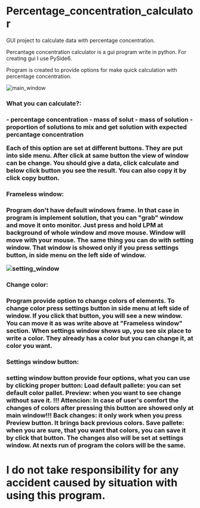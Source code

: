 # Percentage_concentration_calculator
GUI project to calculate data with percentage concentration.

Percantage concentration calculator is a gui program write in python. For creating gui I use PySide6.

Program is created to provide options for make quick calculation with percentage concentration.

![main_window](https://github.com/PatrykSiekierzycki/Percentage_concentration_calculator/assets/106544444/09b9d56b-a9bc-4ae5-8b15-abb8d95ffc3d)

<h3>What you can calculate?:<h3>
- percentage concentration
- mass of solut
- mass of solution
- proportion of solutions to mix and get solution with expected percantage concentration

Each of this option are set at different buttons. They are put into side menu. 
After click at same button the view of window can be change.
You should give a data, click calculate and below click button you see the result. 
You can also copy it by click copy button.

<h3>Frameless window:<h3>
Program don't have default windows frame. In that case in program is implement solution, that you can "grab" window and move it onto monitor. Just press and hold LPM at background of whole window and move mouse. Window will move with your mouse. The same thing you can do with setting window. That window is showed only if you press settings button, in side menu on the left side of window.
  
![setting_window](https://github.com/PatrykSiekierzycki/Percentage_concentration_calculator/assets/106544444/eb66a960-be38-4872-8272-50df1159efe0)


<h3>Change color:<h3>
Program provide option to change colors of elements. To change color press settings button in side menu at left side of window. If you click that button, you will see a new window.
You can move it as was write above at "Frameless window" section.
When settings window shows up, you see six place to write a color. They already has a color but you can change it, at color you want.

<h3>Settings window button:<h3>
setting window button provide four options, what you can use by clicking proper button:
Load default pallete: you can set default color pallet.
Preview: when you want to see change without save it. !!! Attencion: In case of user's comfort the changes of colors after pressing this button are showed only at main window!!!
Back changes: it only work when you press Preview button. It brings back previous colors.
Save pallete: when you are sure, that you want that colors, you can save it by click that button. The changes also will be set at settings window. At nexts run of program the colors will be the same.

<h1>I do not take responsibility for any accident caused by situation with using this program.<h1>

